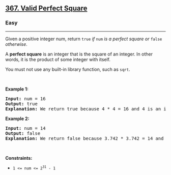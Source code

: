 <h2><a href="https://leetcode.com/problems/valid-perfect-square/">367. Valid Perfect Square</a></h2><h3>Easy</h3><hr><div><p>Given a <span class="wiseone-analysis-result wiseone-analysis-result-entity">positive integer</span> num, return <code>true</code> <em>if</em> <code>num</code> <em>is a <span class="wiseone-analysis-result wiseone-analysis-result-entity">perfect square</span> or</em> <code>false</code> <em>otherwise</em>.</p>

<p><span class="wiseone-analysis-result wiseone-analysis-result-fact">A <strong><span class="wiseone-analysis-result wiseone-analysis-result-entity wiseone-analysis-result-repeat">perfect square</span></strong> is an integer that is the square of an integer.</span> In other words, it is the product of some integer with itself.</p>

<p>You must not use any built-in library function, such as <code>sqrt</code>.</p>

<p>&nbsp;</p>
<p><strong class="example">Example 1:</strong></p>

<pre><strong>Input:</strong> num = 16
<strong>Output:</strong> true
<strong>Explanation:</strong> We return true because 4 * 4 = 16 and 4 is an integer.
</pre>

<p><strong class="example">Example 2:</strong></p>

<pre><strong>Input:</strong> num = 14
<strong>Output:</strong> false
<strong>Explanation:</strong> We return false because 3.742 * 3.742 = 14 and 3.742 is not an integer.
</pre>

<p>&nbsp;</p>
<p><strong>Constraints:</strong></p>

<ul>
	<li><code>1 &lt;= num &lt;= 2<sup>31</sup> - 1</code></li>
</ul>
</div>